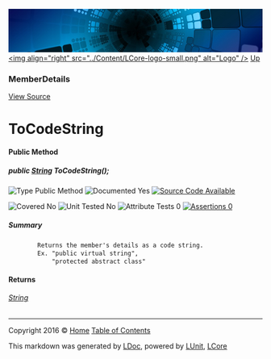 ![](../Content/LCore-banner-small.png "")
[&lt;img align=&quot;right&quot; src=&quot;../Content/LCore-logo-small.png&quot; alt=&quot;Logo&quot; /&gt;](../../README.md)
[Up](MemberDetails.md)

### MemberDetails
[View Source](../Extensions/Language/MemberDetails.cs)

# ToCodeString

#### Public Method

##### public <a href="https://msdn.microsoft.com/en-us/library/system.string.aspx" alt="">String</a> ToCodeString();

![Type Public Method](http://b.repl.ca/v1/Type-Public%20Method-blue.png "")     ![Documented Yes](http://b.repl.ca/v1/Documented-Yes-brightgreen.png "") [![Source Code Available](http://b.repl.ca/v1/Source%20Code-Available-brightgreen.png "")](../Extensions/Language/MemberDetails.cs#L)

![Covered No](http://b.repl.ca/v1/Covered-No-red.png "") ![Unit Tested No](http://b.repl.ca/v1/Unit%20Tested-No-lightgrey.png "") ![Attribute Tests 0](http://b.repl.ca/v1/Attribute%20Tests-0-lightgrey.png "") [![Assertions 0](http://b.repl.ca/v1/Assertions-0-lightgrey.png "")](../Extensions/Language/MemberDetails.cs)

##### Summary

            Returns the member's details as a code string.
            Ex. "public virtual string",
                "protected abstract class"
            

#### Returns

###### [String](https://msdn.microsoft.com/en-us/library/system.string.aspx)




---

Copyright 2016 &copy; [Home](../../README.md) [Table of Contents](../../TableOfContents.md)

This markdown was generated by [LDoc](https://github.com/CodeSingularity/LDoc), powered by [LUnit](https://github.com/CodeSingularity/LUnit), [LCore](https://github.com/CodeSingularity/LCore)
